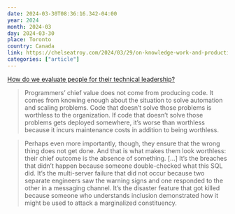 ```yaml
---
date: 2024-03-30T08:36:16.342-04:00
year: 2024
month: 2024-03
day: 2024-03-30
place: Toronto
country: Canada
link: https://chelseatroy.com/2024/03/29/on-knowledge-work-and-productivity/
categories: ["article"]
---
```

[How do we evaluate people for their technical leadership?](https://chelseatroy.com/2024/03/29/on-knowledge-work-and-productivity/)

> Programmers’ chief value does not come from producing code. It comes from knowing enough about the situation to solve automation and scaling problems. Code that doesn’t solve those problems is worthless to the organization. If code that doesn’t solve those problems gets deployed somewhere, it’s worse than worthless because it incurs maintenance costs in addition to being worthless.

> Perhaps even more importantly, though, they ensure that the wrong thing does not get done. And that is what makes them look worthless: their chief outcome is the absence of something. […] It’s the breaches that didn’t happen because someone double-checked what this SQL did. It’s the multi-server failure that did not occur because two separate engineers saw the warning signs and one responded to the other in a messaging channel. It’s the disaster feature that got killed because someone who understands inclusion demonstrated how it might be used to attack a marginalized constituency.
